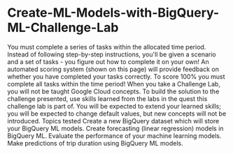 # Create-ML-Models-with-BigQuery-ML-Challenge-Lab
You must complete a series of tasks within the allocated time period. Instead of following step-by-step instructions, you'll be given a scenario and a set of tasks - you figure out how to complete it on your own! An automated scoring system (shown on this page) will provide feedback on whether you have completed your tasks correctly.  To score 100% you must complete all tasks within the time period!  When you take a Challenge Lab, you will not be taught Google Cloud concepts. To build the solution to the challenge presented, use skills learned from the labs in the quest this challenge lab is part of. You will be expected to extend your learned skills; you will be expected to change default values, but new concepts will not be introduced.  Topics tested  Create a new BigQuery dataset which will store your BigQuery ML models. Create forecasting (linear regression) models in BigQuery ML. Evaluate the performance of your machine learning models. Make predictions of trip duration using BigQuery ML models.
